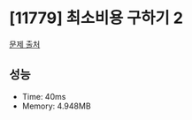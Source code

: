 # [11779] 최소비용 구하기 2

[문제 출처](https://www.acmicpc.net/problem/11779)

## 성능

- Time: 40ms
- Memory: 4.948MB